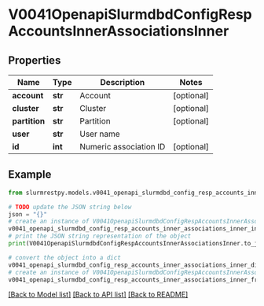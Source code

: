 # V0041OpenapiSlurmdbdConfigRespAccountsInnerAssociationsInner


## Properties

Name | Type | Description | Notes
------------ | ------------- | ------------- | -------------
**account** | **str** | Account | [optional]
**cluster** | **str** | Cluster | [optional]
**partition** | **str** | Partition | [optional]
**user** | **str** | User name |
**id** | **int** | Numeric association ID | [optional]

## Example

```python
from slurmrestpy.models.v0041_openapi_slurmdbd_config_resp_accounts_inner_associations_inner import V0041OpenapiSlurmdbdConfigRespAccountsInnerAssociationsInner

# TODO update the JSON string below
json = "{}"
# create an instance of V0041OpenapiSlurmdbdConfigRespAccountsInnerAssociationsInner from a JSON string
v0041_openapi_slurmdbd_config_resp_accounts_inner_associations_inner_instance = V0041OpenapiSlurmdbdConfigRespAccountsInnerAssociationsInner.from_json(json)
# print the JSON string representation of the object
print(V0041OpenapiSlurmdbdConfigRespAccountsInnerAssociationsInner.to_json())

# convert the object into a dict
v0041_openapi_slurmdbd_config_resp_accounts_inner_associations_inner_dict = v0041_openapi_slurmdbd_config_resp_accounts_inner_associations_inner_instance.to_dict()
# create an instance of V0041OpenapiSlurmdbdConfigRespAccountsInnerAssociationsInner from a dict
v0041_openapi_slurmdbd_config_resp_accounts_inner_associations_inner_from_dict = V0041OpenapiSlurmdbdConfigRespAccountsInnerAssociationsInner.from_dict(v0041_openapi_slurmdbd_config_resp_accounts_inner_associations_inner_dict)
```
[[Back to Model list]](../README.md#documentation-for-models) [[Back to API list]](../README.md#documentation-for-api-endpoints) [[Back to README]](../README.md)



